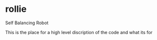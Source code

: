 # rollie
Self Balancing Robot


This is the place for a high level discription of the code and what its for



